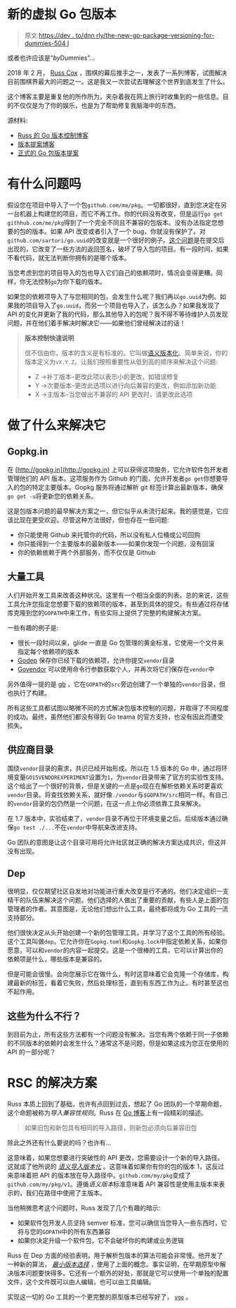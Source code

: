 # 新的虚拟 Go 包版本

> 原文:[https://dev . to/dnn rly/the-new-go-package-versioning-for-dummies-504 l](https://dev.to/dnnrly/the-new-go-package-versioning-for-dummies-504l)

或者也许应该是“*by*Dummies”…

2018 年 2 月， [Russ Cox](https://swtch.com/~rsc/) ，围棋的幕后推手之一，发表了一系列博客，试图解决目前围棋界最大的问题之一。这是我又一次尝试去理解这个世界到底发生了什么。

这个博客主要是重复他的所作所为，夹杂着我在网上旅行时收集到的一些信息。目的不仅仅是为了你的娱乐，也是为了帮助修复我脑海中的东西。

源材料:

*   [Russ 的 Go 版本控制博客](https://research.swtch.com/vgo)
*   [版本提案博客](https://blog.golang.org/versioning-proposal)
*   [正式的 Go 包版本提案](https://github.com/golang/proposal/blob/master/design/24301-versioned-go.md)

# [](#whats-the-problem)有什么问题吗

假设您在项目中导入了一个包`github.com/me/pkg`。一切都很好，直到您决定在另一台机器上构建您的项目，而它不再工作。你的代码没有改变，但是运行`go get githhub.com/me/pkg`得到了一个完全不同且不兼容的包版本。没有办法指定您想要的包的版本。如果 API 改变或者引入了一个 bug，你就没有保护了。对`github.com/sartori/go.uuid`的改变就是一个很好的例子。[这个问题](https://github.com/satori/go.uuid/issues/66)是在提交后出现的，它改变了一些方法的返回签名，破坏了导入包的项目。有一段时间，如果不看代码，就无法判断你拥有的是哪个版本。

当您考虑到您的项目导入的包也导入它们自己的依赖项时，情况会变得更糟。同样，你无法控制`go`为你下载的版本。

如果您的依赖项导入了与您相同的包，会发生什么呢？我们再以`go.uuid`为例。如果我的项目导入了`go.uuid`，而另一个项目也导入了，该怎么办？如果我发现了 API 的变化并更新了我的代码，那么其他导入的包呢？我不得不等待维护人员发现问题，并在他们着手解决时解决它——如果他们曾经解决过的话！

> **版本控制快速说明**
> 
> 信不信由你，版本的含义是有标准的。它叫做[语义版本化](https://semver.org/)。简单来说，你的版本定义为`vX.Y.Z`。让我们按照重要性从低到高的顺序来解决这个问题:
> 
> *   Z ->补丁版本–更改此项以表示小的更改，如错误修复
> *   Y ->次要版本–更改此选项以进行向后兼容的更改，例如添加新功能
> *   X ->主版本–当您做出不兼容的 API 更改时，请更改此选项

# [](#what-was-done-to-solve-it)做了什么来解决它

## [](#gopkgin)Gopkg.in

在 [http://gopkg.in](http://gopkg.in) 上可以获得这项服务，它允许软件包开发者管理他们的 API 版本。这项服务作为 Github 的门面，允许开发者`go get`你想要导入的包的特定主要版本。Gopkg 服务将通过解析 git 标签计算出最新版本，确保`go get -u`将更新您的依赖关系。

这是包版本问题的最早解决方案之一，但它似乎从未流行起来。我的感觉是，它应该比现在更受欢迎。尽管这种方法很好，但也存在一些问题:

*   你只能使用 Github 来托管你的代码，所以没有私人位桶或公司回购
*   你只能得到一个主要版本的最新版本——如果你发现一个问题，没有回滚
*   你的依赖依赖于两个外部服务，而不仅仅是 Github

## [](#lots-of-tools)大量工具

人们开始开发工具来改善这种状况。这里有一个相当全面的列表。总的来说，这些工具允许您指定您想要下载的依赖项的版本，甚至到具体的提交。有些通过将存储库克隆到您的`GOPATH`中来工作，有些实际上提供了完整的构建解决方案。

一些有趣的例子是:

*   很长一段时间以来，glide 一直是 Go 包管理的黄金标准，它使用一个文件来指定每个依赖项的版本
*   [Godep](https://github.com/tools/godep) 保存你已经下载的依赖项，允许你提交`vendor`目录
*   [Govendor](https://github.com/kardianos/govendor) 可以使用命令行参数获取个人，并再次将它们保存在`vendor`中

另外值得一提的是 [gb](https://getgb.io/) ，它在`GOPATH`的`src`旁边创建了一个单独的`vendor`目录，但也执行了构建。

所有这些工具都试图以略微不同的方式解决包版本控制的问题，并取得了不同程度的成功。最终，虽然他们都没有得到 Go teama 的官方支持，也没有因此而遭受损失。

## [](#vendor-directory)供应商目录

围绕`vendor`目录的需求，共识已经开始形成。所以在 1.5 版本的 Go 中，通过将环境变量`GO15VENDOREXPERIMENT`设置为`1`，为`vendor`目录带来了官方的实验性支持。这个给出了一个很好的背景，但是关键的一点是`go`现在在解析依赖关系时更喜欢`vendor`目录。将查找依赖关系，就好像`./vendor`与`$GOPATH/src`相同一样。有自己的`vendor`目录的包仍然是一个问题，在这一点上你必须依靠工具来解决。

在 1.7 版本中，实验结束了，`vendor`目录不再位于环境变量之后。后续版本通过确保`go test ./...`不在`vendor`中导航来改进支持。

Go 团队的意图是让这个目录可用将允许社区就正确的解决方案达成共识，但这并没有出现。

## [](#dep)Dep

很明显，仅仅期望社区自发地对功能进行重大改变是行不通的。他们决定组织一支精干的队伍来解决这个问题。他们选择的人做出了重要的贡献，有些人是上面的包管理者的作者。其意图是，无论他们想出什么工具，最终都将成为 Go 工具的一流支持部分。

他们很快决定从头开始创建一个新的包管理工具，并学习了这个工具的所有经验。这个工具叫做`dep`。它允许你在`Gopkg.toml`和`Gopkg.lock`中指定依赖关系，如果你愿意，可以和`vendor`的内容一起提交。这是一个很棒的工具，它可以计算出你的依赖项是什么，哪些版本是兼容的。

但是可能会很慢。会向您展示它在做什么，有时这意味着它会克隆一个存储库，构建最新的标签，看着它失败，然后处理标签，直到有东西工作为止。有时甚至这也不起作用。

## [](#why-wont-these-work)这些为什么不行？

到目前为止，所有这些方法都有一个问题没有解决。当您有两个依赖于同一子依赖的不同版本的依赖时会发生什么？通常这不是问题，但是如果这成为您正在使用的 API 的一部分呢？

# [](#rscs-solution)RSC 的解决方案

Russ 本质上回到了基础，也许有点回到过去，想起了 Go 团队的一个早期命题，这个命题被称为*导入兼容性规则*。Russ 在 [Go 博客](https://blog.golang.org/versioning-proposal)上有一段精彩的描述。

> 如果旧包和新包具有相同的导入路径，则新包必须向后兼容旧包

除此之外还有什么要说的吗？也许有…

这意味着，如果您想要进行突破性的 API 更改，您需要设计一个新的导入路径。这就成了他所说的 [*语义导入版本化*](https://research.swtch.com/vgo-import) 。这意味着如果你有你的包的版本 1，这反过来意味着把 API 的版本放在导入路径中。`github.com/my/pkg`变成了`github.com/my/pkg/v1`。遵循*语义版本*标准意味着 API 兼容性是使用主版本来表示的，我们在路径中使用了主版本。

当他稍微思考这个问题时，Russ 发现了几个有趣的暗示:

*   如果软件包开发人员坚持 semver 标准，您可以确信当您导入一些东西时，它将与您的`GOPATH`中的所有东西兼容
*   如果你决定升级一个软件包，它不会破坏你的构建或业务逻辑

Russ 在 Dep 方面的经验表明，用于解析包版本的算法可能会非常慢。他开发了一种新的算法， [*最小版本选择*](https://research.swtch.com/vgo-mvs) ，使用了上面的概念。事实证明，在早期原型中解决版本问题要快得多。它还有一个额外的好处，那就是它可以使用一个单独的配置文件，这个文件既可以由人编辑，也可以由工具编辑。

实现这一切的 Go 工具的一个更完整的原型版本已经写好了， [`vgo`](https://godoc.org/golang.org/x/vgo) 。
